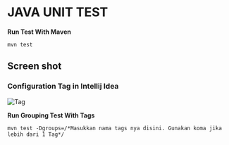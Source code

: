 
# JAVA UNIT TEST

__Run Test With Maven__
```
mvn test
```

## Screen shot

### Configuration Tag in Intellij Idea

![Tag](img/Tag%20Configuration%20in%20Intellij%20Idea.png "Sign Up Page")

__Run Grouping Test With Tags__
```
mvn test -Dgroups=/*Masukkan nama tags nya disini. Gunakan koma jika lebih dari 1 Tag*/
```